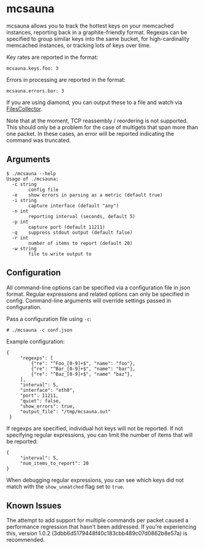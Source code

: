 # mcsauna

mcsauna allows you to track the hottest keys on your memcached instances,
reporting back in a graphite-friendly format.  Regexps can be specified to
group similar keys into the same bucket, for high-cardinality memcached
instances, or tracking lots of keys over time.

Key rates are reported in the format:

    mcsauna.keys.foo: 3

Errors in processing are reported in the format:

    mcsauna.errors.bar: 3

If you are using diamond, you can output these to a file and watch via
[FilesCollector](http://diamond.readthedocs.io/en/latest/collectors/FilesCollector/).

Note that at the moment, TCP reassembly / reordering is not supported.  This
should only be a problem for the case of multigets that span more than one
packet.  In these cases, an error will be reported indicating the command was
truncated.

## Arguments

    $ ./mcsauna --help
    Usage of ./mcsauna:
      -c string
            config file
      -e    show errors in parsing as a metric (default true)
      -i string
            capture interface (default "any")
      -n int
            reporting interval (seconds, default 5)
      -p int
            capture port (default 11211)
      -q    suppress stdout output (default false)
      -r int
            number of items to report (default 20)
      -w string
            file to write output to


## Configuration

All command-line options can be specified via a configuration file in json
format.  Regular expressions and related options can only be specified in
config.  Command-line arguments will override settings passed in
configuration.

Pass a configuration file using `-c`:

    # ./mcsauna -c conf.json

Example configuration:

    {
         "regexps": [
             {"re": "^Foo_[0-9]+$", "name": "foo"},
             {"re": "^Bar_[0-9]+$", "name": "bar"},
             {"re": "^Baz_[0-9]+$", "name" "baz"},
         ],
         "interval": 5,
         "interface": "eth0",
         "port": 11211,
         "quiet": false,
         "show_errors": true,
         "output_file": "/tmp/mcsauna.out"
     }

If regexps are specified, individual hot keys will not be reported.  If not
specifying regular expressions, you can limit the number of items that will
be reported:

    {
         "interval": 5,
         "num_items_to_report": 20
    }

When debugging regular expressions, you can see which keys did not match
with the `show_unmatched` flag set to `true`.

## Known Issues

The attempt to add support for multiple commands per packet caused a
performance regression that hasn't been addressed.  If you're experiencing
this, version 1.0.2 (3dbb6d5179448f40c183cbb489c07d0862b8e57a) is recommended.
